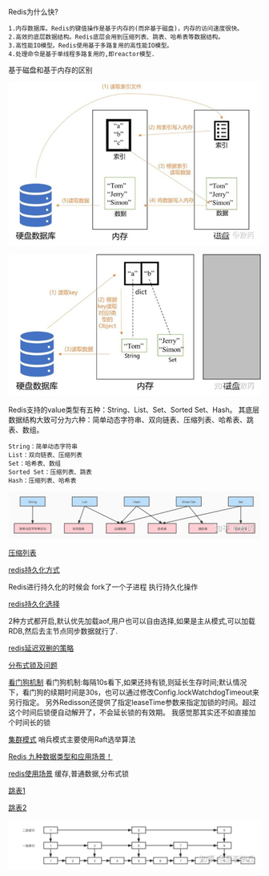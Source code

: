 Redis为什么快?

    1.内存数据库。Redis的键值操作是基于内存的(而非基于磁盘)，内存的访问速度很快。
    2.高效的底层数据结构。Redis底层会用到压缩列表、跳表、哈希表等数据结构。
    3.高性能IO模型。Redis使用基于多路复用的高性能IO模型。
    4.处理命令是基于单线程多路复用的,即reactor模型.

基于磁盘和基于内存的区别

![](img/img_1.png)

![](img/img_2.png)


Redis支持的value类型有五种：String、List、Set、Sorted Set、Hash。
其底层数据结构大致可分为六种：简单动态字符串、双向链表、压缩列表、哈希表、跳表、数组。

    String：简单动态字符串
    List：双向链表、压缩列表
    Set：哈希表、数组
    Sorted Set：压缩列表、跳表
    Hash：压缩列表、哈希表
![](img/img.png)

[压缩列表](http://redisbook.com/preview/ziplist/list.html)

[redis持久化方式](https://blog.csdn.net/qq_34272760/article/details/123790139)

Redis进行持久化的时候会 fork了一个子进程 执行持久化操作

[redis持久化选择](https://www.cnblogs.com/dplog/p/15923157.html)

2种方式都开启,默认优先加载aof,用户也可以自由选择,如果是主从模式,可以加载RDB,然后去主节点同步数据就行了.

[redis延迟双删的策略](https://www.cnblogs.com/tiancai/p/15901210.html)

[分布式锁及问题](https://blog.csdn.net/Me_xuan/article/details/124418176)

[看门狗机制](https://www.cnblogs.com/jelly12345/p/14699492.html)
看门狗机制:每隔10s看下,如果还持有锁,则延长生存时间;默认情况下，看门狗的续期时间是30s，也可以通过修改Config.lockWatchdogTimeout来另行指定。
另外Redisson还提供了指定leaseTime参数来指定加锁的时间。超过这个时间后锁便自动解开了，不会延长锁的有效期。 
我感觉那其实还不如直接加个时间长的锁



[集群模式](https://www.jb51.net/article/224568.htm)
哨兵模式主要使用Raft选举算法

[Redis 九种数据类型和应用场景！](https://mp.weixin.qq.com/s/PpaMttjOm2hsupw4R61anA)

[redis使用场景](https://mp.weixin.qq.com/s/2YqkwP-R3BAqh1kmhhW_AQ) 缓存,普通数据,分布式锁

[跳表1](https://blog.csdn.net/yjw123456/article/details/105159817/)

[跳表2](https://baijiahao.baidu.com/s?id=1710441201075985657&wfr=spider&for=pc)

![](img/img_3.png)






